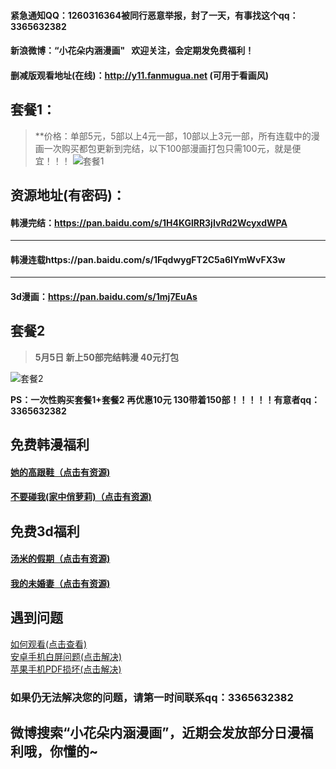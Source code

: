 
#### 紧急通知QQ：1260316364被同行恶意举报，封了一天，有事找这个qq：3365632382

#### 新浪微博：“小花朵内涵漫画"   欢迎关注，会定期发免费福利！

#### 删减版观看地址(在线)：http://y11.fanmugua.net (可用于看画风)

## 套餐1：
> **价格：单部5元，5部以上4元一部，10部以上3元一部，所有连载中的漫画一次购买都包更新到完结，以下100部漫画打包只需100元，就是便宜！！！
![套餐1](https://upload-images.jianshu.io/upload_images/12061232-4d3346c628af5023.jpg?imageMogr2/auto-orient/strip%7CimageView2/2/w/1240)

## 资源地址(有密码)：
#### 韩漫完结：https://pan.baidu.com/s/1H4KGlRR3jIvRd2WcyxdWPA
***
#### 韩漫连载https://pan.baidu.com/s/1FqdwygFT2C5a6lYmWvFX3w

***

#### 3d漫画：https://pan.baidu.com/s/1mj7EuAs


## 套餐2 
> **5月5日 新上50部完结韩漫  40元打包**

![套餐2](https://upload-images.jianshu.io/upload_images/12061232-d72c4159114ed233.png)

  **PS：一次性购买套餐1+套餐2 再优惠10元  130带着150部！！！！！有意者qq：3365632382**


## 免费韩漫福利
#### [她的高跟鞋（点击有资源)](https://pan.baidu.com/s/1PhwkJWBWE8EfzVyeeKRyWA)
#### [不要碰我(家中俏萝莉)（点击有资源)](https://pan.baidu.com/s/1XLOGPtUY2pLcfn3Gkl5m1g)
## 免费3d福利
#### [汤米的假期（点击有资源)](https://pan.baidu.com/s/1yYv6l_l4rMcblhp1Z9Cqhg)
#### [我的未婚妻（点击有资源)](https://pan.baidu.com/s/1OicYlzyy63Tqg4TDDlep7g)

## 遇到问题
[如何观看(点击查看)](https://upload-images.jianshu.io/upload_images/12061232-07a3629de61ded23.jpg)</br>
[安卓手机白屏问题(点击解决)](https://upload-images.jianshu.io/upload_images/12061232-0cc5cea6f7a3c2cc.jpeg)</br>
[苹果手机PDF损坏(点击解决)](https://upload-images.jianshu.io/upload_images/12061232-e5abadbacfacf92d.jpeg)</br>

### 如果仍无法解决您的问题，请第一时间联系qq：**3365632382**

## 微博搜索“小花朵内涵漫画”，近期会发放部分日漫福利哦，你懂的~

